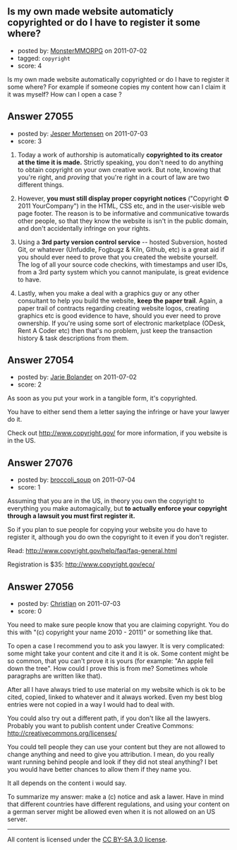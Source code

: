 ## Is my own made website automaticly copyrighted or do I have to register it some where?

- posted by: [MonsterMMORPG](https://stackexchange.com/users/-1/11659-monstermmorpg) on 2011-07-02
- tagged: `copyright`
- score: 4

Is my own made website automatically copyrighted or do I have to register it some where? For example if someone copies my content how can I claim it it was myself? How can I open a case ?


## Answer 27055

- posted by: [Jesper Mortensen](https://stackexchange.com/users/-1/1261-jesper-mortensen) on 2011-07-03
- score: 3

 1. Today a work of authorship is automatically **copyrighted to its creator at the time it is made.** Strictly speaking, you don't need to do anything to obtain copyright on your own creative work. But note, knowing that you're right, and *proving* that you're right in a court of law are two different things.

 2. However, **you must still display proper copyright notices** ("Copyright © 2011 YourCompany") in the HTML, CSS etc, and in the user-visible web page footer. The reason is to be informative and communicative towards other people, so that they know the website is isn't in the public domain, and don't accidentally infringe on your rights.

 3. Using a **3rd party version control service** -- hosted Subversion, hosted Git, or whatever (Unfuddle, Fogbugz & Kiln, Github, etc) is a great aid if you should ever need to prove that you created the website yourself. The log of all your source code checkins, with timestamps and user IDs, from a 3rd party system which you cannot manipulate, is great evidence to have.

 4. Lastly, when you make a deal with a graphics guy or any other consultant to help you build the website, **keep the paper trail**. Again, a paper trail of contracts regarding creating website logos, creating graphics etc is good evidence to have, should you ever need to prove ownership. If you're using some sort of electronic marketplace (ODesk, Rent A Coder etc) then that's no problem, just keep the transaction history & task descriptions from them.


## Answer 27054

- posted by: [Jarie Bolander](https://stackexchange.com/users/-1/585-jarie-bolander) on 2011-07-02
- score: 2

<p>As soon as you put your work in a tangible form, it's copyrighted.</p>

<p>You have to either send them a letter saying the infringe or have your lawyer do it. </p>

<p>Check out <a href="http://www.copyright.gov/" rel="nofollow">http://www.copyright.gov/</a> for more information, if you website is in the US.</p>



## Answer 27076

- posted by: [broccoli_soup](https://stackexchange.com/users/-1/11670-broccoli-soup) on 2011-07-04
- score: 1

Assuming that you are in the US, in theory you own the copyright to everything you make automagically, but **to actually enforce your copyright through a lawsuit you must first register it.**

So if you plan to sue people for copying your website you do have to register it, although you do own the copyright to it even if you don't register.

Read: http://www.copyright.gov/help/faq/faq-general.html

Registration is $35: http://www.copyright.gov/eco/


## Answer 27056

- posted by: [Christian](https://stackexchange.com/users/-1/9952-christian) on 2011-07-03
- score: 0

You need to make sure people know that you are claiming copyright. You do this with "(c) copyright your name 2010 - 2011)" or something like that.

To open a case I recommend you to ask you lawyer. It is very complicated: some might take your content and cite it and it is ok. Some content might be so common, that you can't prove it is yours (for example: "An apple fell down the tree". How could I prove this is from me? Sometimes whole paragraphs are written like that).

After all I have always tried to use material on my website which is ok to be cited, copied, linked to whatever and it always worked. Even my best blog entries were not copied in a way I would had to deal with. 

You could also try out a different path, if you don't like all the lawyers. Probably you want to publish content under Creative Commons:
http://creativecommons.org/licenses/

You could tell people they can use your content but they are not allowed to change anything and need to give you attribution. I mean, do you really want running behind people and look if they did not steal anything? I bet you would have better chances to allow them if they name you.

It all depends on the content i would say.

To summarize my answer: make a (c) notice and ask a lawer. Have in mind that different countries have different regulations, and using your content on a german server might be allowed even when it is not allowed on an US server.



---

All content is licensed under the [CC BY-SA 3.0 license](https://creativecommons.org/licenses/by-sa/3.0/).
